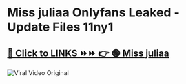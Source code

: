 
 # Miss juliaa Onlyfans Leaked - Update Files 11ny1

## <h2><a href="https://clipsfans.com/Miss_juliaa&ref=git">🔗 Click to LINKS ⏩⏩ 👉 🟢 Miss juliaa </a></h2>

<a href="https://clipsfans.com/Miss_juliaa&ref=git" rel="nofollow" data-target="animated-image.originalLink"><img src="https://i.ibb.co.com/xMMVF88/686577567.gif" alt="Viral Video Original" style="max-width: 100%; display: inline-block;" data-target="animated-image.originalImage"></a>

